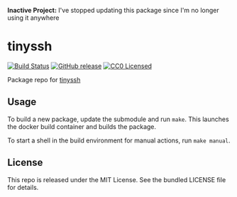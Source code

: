 **Inactive Project:** I've stopped updating this package since I'm no longer using it anywhere

tinyssh
==========

[![Build Status](https://img.shields.io/travis/com/amylum/tinyssh.svg)](https://travis-ci.com/amylum/tinyssh)
[![GitHub release](https://img.shields.io/github/release/amylum/tinyssh.svg)](https://github.com/amylum/tinyssh/releases)
[![CC0 Licensed](http://img.shields.io/badge/license-CC0-green.svg)](https://tldrlegal.com/license/creative-commons-cc0-1.0-universal)

Package repo for [tinyssh](http://tinyssh.org/)

## Usage

To build a new package, update the submodule and run `make`. This launches the docker build container and builds the package.

To start a shell in the build environment for manual actions, run `make manual`.

## License

This repo is released under the MIT License. See the bundled LICENSE file for details.

